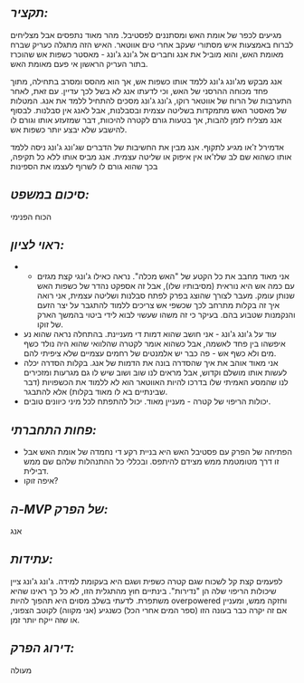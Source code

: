 ## *תקציר:*
מגיעים לכפר של אומת האש ומסתננים לפסטיבל. מהר מאוד נתפסים אבל מצליחים לברוח באמצעות איש מסתורי שעקב אחרי טים אווטאר. האיש הזה מתגלה כעריק שברח מאומת האש, והוא מוביל את אנג וחברים אל ג'ונג ג'ונג - מאסטר כשפות אש שהוכרז בתור העריק הראשון אי פעם מאומת האש.

אנג מבקש מג'ונג ג'ונג ללמד אותו כשפות אש, אך הוא מהסס ומסרב בתחילה, מתוך פחד מכוחה ההרסני של האש, וכי לדעתו אנג לא בשל לכך עדיין. עם זאת, לאחר התערבות של הרוח של אווטאר רוקו, ג'ונג ג'ונג מסכים להתחיל ללמד את אנג. המטלות של מאסטר האש מתמקדות בשליטה עצמית ובסבלנות, אבל לאנג אין סבלנות. לבסוף אנג מצליח לזמן להבות, אך בטעות גורם לקטרה להיכוות, דבר שמזעזע אותו וגורם לו להישבע שלא יבצע יותר כשפות אש.

אדמירל ז'או מגיע לתקוף. אנג מבין את החשיבות של הדברים שג'ונג ג'ונג ניסה ללמד אותו כשהוא שם לב שלז'או אין איפוק או שליטה עצמית. אנג מביס אותו ללא כל תקיפה, בכך שהוא גורם לו לשרוף לעצמו את הספינות


## *סיכום במשפט:*  
הכוח הפנימי

## *ראוי לציון:*  
- - אני מאוד מחבב את כל הקטע של "האש מכלה". נראה כאילו ג'ונגי קצת מגזים עם כמה אש היא נוראית (מסיבותיו שלו), אבל זה אספקט נהדר של כשפות האש שנותן עומק. מעבר לצורך שהוצג בפרק לפתח סבלנות ושליטה עצמית, אני רואה איך זה בקלות מתרחב לכך שכשפי אש צריכים ללמוד להתגבר על יצר הזעם והנקמנות שטבוע בהם. בעיקר כי זה משהו שעשוי לבוא לידי ביטוי בהמשך הארק של זוקו.
- עוד על ג'ונג ג'ונג - אני חושב שהוא דמות די מעניינת. בהתחלה נראה שהוא נע איפשהו בין פחד לאשמה, אבל כשהוא אומר לקטרה שהלוואי שהוא היה נולד כשף מים ולא כשף אש - פה כבר יש אלמנטים של רחמים עצמיים שלא ציפיתי להם. 
- אני מאוד אוהב את איך שהסדרה בונה את הדמות של אנג. בקלות הסדרה יכלה לעשות אותו מושלם וקדוש, אבל מראים לנו שוב ושוב שיש לו גם מגרעות ומזכירים לנו שהמסע האמיתי שלו בדרכו להיות האווטאר הוא לא ללמוד את הכשפויות (דבר שבינתיים בא לו מאוד בקלות) אלא להתבגר.
- יכולות הריפוי של קטרה - מעניין מאוד. יכול להתפתח לכל מיני כיוונים טובים.


## *פחות התחברתי:*  
- הפתיחה של הפרק עם פסטיבל האש היא בניית רקע די נחמדה של אומת האש אבל זו דרך מטומטמת ממש מצידם להיתפס. ובכללי כל ההתנהלות שלהם שם ממש דבילית.
- איפה זוקו?
## *ה-MVP  של הפרק:*  
אנג

## *עתידות:*  
לפעמים קצת קל לשכוח שגם קטרה כשפית ושגם היא בעקומת למידה. ג'ונג ג'ונג ציין שיכולות הריפוי שלה הן "נדירות". בינתיים חוץ מהתגלית הזו, לא כל כך ראינו שהיא משתפרת. לדעתי בשלב מסוים היא תהפוך להיות overpowered וחזקה ממש, ומעניין אם זה יקרה כבר בעונה הזו (ספר המים אחרי הכל) כשנגיע (אני מקווה) לקוטב הצפוני, או שזה ייקח יותר זמן.

## *דירוג הפרק:*  
מעולה